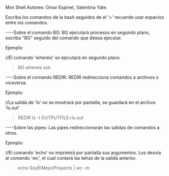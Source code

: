 Mini Shell
Autores: Omar Espinel, Valentina Yate.

Escriba los comandos de la bash seguidos de el '>' recuerde usar espacios entre los comandos.

----Sobre el comando BG:
BG ejecutará procesos en segundo plano, escriba "BG" seguido del comando que desea ejecutar.

Ejemplo:

//El comando 'whereis' se ejecutará en segundo plano
>BG whereis ssh


----Sobre el comando REDIR:
REDIR redirecciona comandos a archivos o viceversa.

Ejemplo:

//La salida de 'ls' no se mostrará por pantalla, se guardará en el archivo 'ls.out'
>REDIR ls -l OUTPUTFILE=ls.out


----Sobre las pipes:
Las pipes redireccionarán las salidas de comandos a otros. 

Ejemplo:

//El comando 'echo' no imprimirá por pantalla sus argumentos. Los desvía al comando 'wc', el cual contará las letras de la salida anterior. 
>echo SoyElMejorProyecto | wc -m



